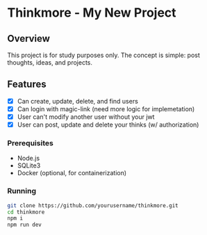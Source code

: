 # Thinkmore - My New Project

## Overview
This project is for study purposes only. The concept is simple: post thoughts, ideas, and projects.

## Features
- [x] Can create, update, delete, and find users
- [x] Can login with magic-link (need more logic for implemetation)
- [x] User can't modify another user without your jwt
- [x] User can post, update and delete your thinks (w/ authorization)

### Prerequisites
- Node.js
- SQLite3
- Docker (optional, for containerization)

### Running
```bash
git clone https://github.com/yourusername/thinkmore.git
cd thinkmore
npm i
npm run dev
